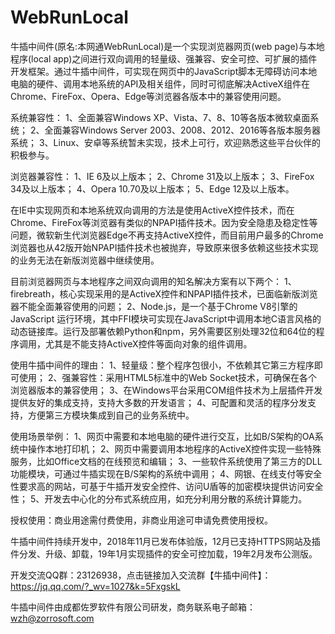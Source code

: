 # WebRunLocal
   牛插中间件(原名:本网通WebRunLocal)是一个实现浏览器网页(web page)与本地程序(local app)之间进行双向调用的轻量级、强兼容、安全可控、可扩展的插件开发框架。通过牛插中间件，可实现在网页中的JavaScript脚本无障碍访问本地电脑的硬件、调用本地系统的API及相关组件，同时可彻底解决ActiveX组件在Chrome、FireFox、Opera、Edge等浏览器各版本中的兼容使用问题。

系统兼容性：
1、全面兼容Windows XP、Vista、7、8、10等各版本微软桌面系统；
2、全面兼容Windows Server 2003、2008、2012、2016等各版本服务器系统；
3、Linux、安卓等系统暂未实现，技术上可行，欢迎熟悉这些平台伙伴的积极参与。

浏览器兼容性：
1、IE 6及以上版本；
2、Chrome 31及以上版本；
3、FireFox 34及以上版本；
4、Opera 10.70及以上版本；
5、Edge 12及以上版本。

   在IE中实现网页和本地系统双向调用的方法是使用ActiveX控件技术，而在Chrome、FireFox等浏览器有类似的NPAPI插件技术。因为安全隐患及稳定性等问题，微软新生代浏览器Edge不再支持ActiveX控件，而目前用户最多的Chrome浏览器也从42版开始NPAPI插件技术也被抛弃，导致原来很多依赖这些技术实现的业务无法在新版浏览器中继续使用。

目前浏览器网页与本地程序之间双向调用的知名解决方案有以下两个：
1、firebreath，核心实现采用的是ActiveX控件和NPAPI插件技术，已面临新版浏览器不能全面兼容使用的问题；
2、Node.js，是一个基于Chrome V8引擎的 JavaScript 运行环境，其中FFI模块可实现在JavaScript中调用本地C语言风格的动态链接库。运行及部署依赖Python和npm，另外需要区别处理32位和64位的程序调用，尤其是不能支持ActiveX控件等面向对象的组件调用。

使用牛插中间件的理由：
1、轻量级：整个程序包很小，不依赖其它第三方程序即可使用；
2、强兼容性：采用HTML5标准中的Web Socket技术，可确保在各个浏览器版本的兼容使用；
3、在Windows平台采用COM组件技术为上层插件开发提供友好的集成支持，支持大多数的开发语言；
4、可配置和灵活的程序分发支持，方便第三方模块集成到自己的业务系统中。

使用场景举例：
1、网页中需要和本地电脑的硬件进行交互，比如B/S架构的OA系统中操作本地打印机；
2、网页中需要调用本地程序的ActiveX控件实现一些特殊服务，比如Office文档的在线预览和编辑；
3、一些软件系统使用了第三方的DLL功能模块，可通过牛插实现在B/S架构的系统中调用；
4、网银、在线支付等安全性要求高的网站，可基于牛插开发安全控件、访问U盾等的加密模块提供访问安全性；
5、开发去中心化的分布式系统应用，如充分利用分散的系统计算能力。

授权使用：商业用途需付费使用，非商业用途可申请免费使用授权。

牛插中间件持续开发中，2018年11月已发布体验版，12月已支持HTTPS网站及插件分发、升级、卸载，19年1月实现插件的安全可控加载，19年2月发布公测版。

开发交流QQ群：23126938，点击链接加入交流群【牛插中间件】：https://jq.qq.com/?_wv=1027&k=5FxgskL

牛插中间件由成都佐罗软件有限公司研发，商务联系电子邮箱：wzh@zorrosoft.com
